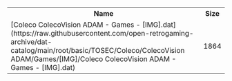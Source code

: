 <table>
<tr><th>Name</th><th>Size</th></tr>
<tr><td>
[Coleco ColecoVision ADAM - Games - [IMG].dat](https://raw.githubusercontent.com/open-retrogaming-archive/dat-catalog/main/root/basic/TOSEC/Coleco/ColecoVision ADAM/Games/[IMG]/Coleco ColecoVision ADAM - Games - [IMG].dat)
</td><td>1864</td></tr>
</table>
